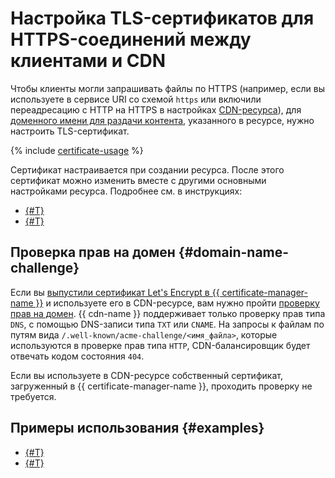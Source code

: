 # Настройка TLS-сертификатов для HTTPS-соединений между клиентами и CDN

Чтобы клиенты могли запрашивать файлы по HTTPS (например, если вы используете в сервисе URI со схемой `https` или включили переадресацию с HTTP на HTTPS в настройках [CDN-ресурса](resource.md)), для [доменного имени для раздачи контента](resource.md#hostnames), указанного в ресурсе, нужно настроить TLS-сертификат.

{% include [certificate-usage](../../_includes/cdn/certificate-usage.md) %}

Сертификат настраивается при создании ресурса. После этого сертификат можно изменить вместе с другими основными настройками ресурса. Подробнее см. в инструкциях:

* [{#T}](../operations/resources/create-resource.md)
* [{#T}](../operations/resources/configure-basics.md)


## Проверка прав на домен {#domain-name-challenge}

Если вы [выпустили сертификат Let's Encrypt в {{ certificate-manager-name }}](../../certificate-manager/concepts/managed-certificate.md) и используете его в CDN-ресурсе, вам нужно пройти [проверку прав на домен](../../certificate-manager/concepts/challenges.md). {{ cdn-name }} поддерживает только проверку прав типа `DNS`, с помощью DNS-записи типа `TXT` или `CNAME`. На запросы к файлам по путям вида `/.well-known/acme-challenge/<имя_файла>`, которые используются в проверке прав типа `HTTP`, CDN-балансировщик будет отвечать кодом состояния `404`.

Если вы используете в CDN-ресурсе собственный сертификат, загруженный в {{ certificate-manager-name }}, проходить проверку не требуется.


## Примеры использования {#examples}

* [{#T}](../tutorials/migrate-to-yc-cdn.md)
* [{#T}](../tutorials/protected-access-to-content/index.md)